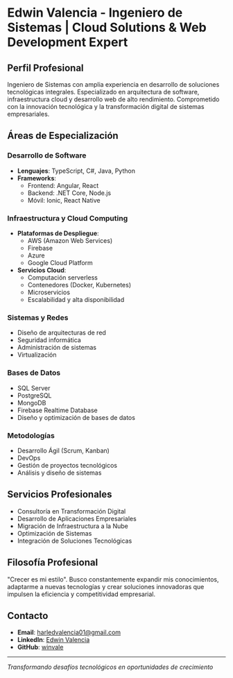 # Edwin Valencia - Ingeniero de Sistemas | Cloud Solutions & Web Development Expert

## Perfil Profesional

Ingeniero de Sistemas con amplia experiencia en desarrollo de soluciones tecnológicas integrales. Especializado en arquitectura de software, infraestructura cloud y desarrollo web de alto rendimiento. Comprometido con la innovación tecnológica y la transformación digital de sistemas empresariales.

## Áreas de Especialización

### Desarrollo de Software
- **Lenguajes**: TypeScript, C#, Java, Python
- **Frameworks**: 
  - Frontend: Angular, React
  - Backend: .NET Core, Node.js
  - Móvil: Ionic, React Native

### Infraestructura y Cloud Computing
- **Plataformas de Despliegue**: 
  - AWS (Amazon Web Services)
  - Firebase
  - Azure
  - Google Cloud Platform
- **Servicios Cloud**:
  - Computación serverless
  - Contenedores (Docker, Kubernetes)
  - Microservicios
  - Escalabilidad y alta disponibilidad

### Sistemas y Redes
- Diseño de arquitecturas de red
- Seguridad informática
- Administración de sistemas
- Virtualización

### Bases de Datos
- SQL Server
- PostgreSQL
- MongoDB
- Firebase Realtime Database
- Diseño y optimización de bases de datos

### Metodologías
- Desarrollo Ágil (Scrum, Kanban)
- DevOps
- Gestión de proyectos tecnológicos
- Análisis y diseño de sistemas

## Servicios Profesionales

- Consultoría en Transformación Digital
- Desarrollo de Aplicaciones Empresariales
- Migración de Infraestructura a la Nube
- Optimización de Sistemas
- Integración de Soluciones Tecnológicas

## Filosofía Profesional

"Crecer es mi estilo". Busco constantemente expandir mis conocimientos, adaptarme a nuevas tecnologías y crear soluciones innovadoras que impulsen la eficiencia y competitividad empresarial.

## Contacto

- **Email**: harledvalencia01@gmail.com
- **LinkedIn**: [Edwin Valencia](https://www.linkedin.com/in/edwin-valencia)
- **GitHub**: [winvale](https://github.com/winvale)

---

*Transformando desafíos tecnológicos en oportunidades de crecimiento*
